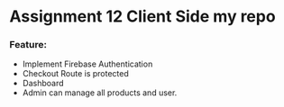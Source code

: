 # Assignment 12 Client Side my repo
### Feature:
* Implement Firebase Authentication
* Checkout Route is protected
* Dashboard
* Admin can manage all products and user.
